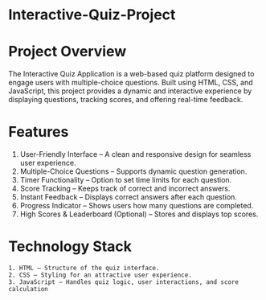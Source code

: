 # Interactive-Quiz-Project
# Project Overview
The Interactive Quiz Application is a web-based quiz platform designed to engage users with 
multiple-choice questions. Built using HTML, CSS, and JavaScript, this project provides a dynamic and 
interactive experience by displaying questions, tracking scores, and offering real-time feedback.

# Features
 1. User-Friendly Interface – A clean and responsive design for seamless user experience.
 2. Multiple-Choice Questions – Supports dynamic question generation.
 3. Timer Functionality – Option to set time limits for each question.
 4. Score Tracking – Keeps track of correct and incorrect answers.
 5. Instant Feedback – Displays correct answers after each question.
 6. Progress Indicator – Shows users how many questions are completed.
 7. High Scores & Leaderboard (Optional) – Stores and displays top scores.

 # Technology Stack
    1. HTML – Structure of the quiz interface.
    2. CSS – Styling for an attractive user experience.
    3. JavaScript – Handles quiz logic, user interactions, and score calculation
